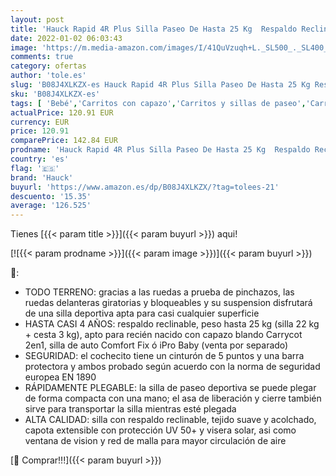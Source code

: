 ```yaml
---
layout: post
title: 'Hauck Rapid 4R Plus Silla Paseo De Hasta 25 Kg  Respaldo Reclinable Desde El Nacimiento  Capota Xl Con Upf 50+  Manillar Regulable Con Portavasos  Plegado Con Una Mano  Cesta De La Compra Grande- Rosa'
date: 2022-01-02 06:03:43
image: 'https://m.media-amazon.com/images/I/41QuVzuqh+L._SL500_._SL400_.jpg'
comments: true
category: ofertas
author: 'tole.es'
slug: 'B08J4XLKZX-es Hauck Rapid 4R Plus Silla Paseo De Hasta 25 Kg Respaldo...'
sku: 'B08J4XLKZX-es'
tags: [ 'Bebé','Carritos con capazo','Carritos y sillas de paseo','Carritos, sillas de paseo y accesorios','hauck', ]
actualPrice: 120.91 EUR
currency: EUR
price: 120.91
comparePrice: 142.84 EUR
prodname: 'Hauck Rapid 4R Plus Silla Paseo De Hasta 25 Kg  Respaldo Reclinable Desde El Nacimiento  Capota Xl Con Upf 50+  Manillar Regulable Con Portavasos  Plegado Con Una Mano  Cesta De La Compra Grande- Rosa'
country: 'es'
flag: '🇪🇸'
brand: 'Hauck'
buyurl: 'https://www.amazon.es/dp/B08J4XLKZX/?tag=tolees-21'
descuento: '15.35'
average: '126.525'
---
```


Tienes [{{< param title >}}]({{< param buyurl >}}) aqui!

[![{{< param prodname >}}]({{< param image >}})]({{< param buyurl >}})

🔎:

- TODO TERRENO: gracias a las ruedas a prueba de pinchazos, las ruedas delanteras giratorias y bloqueables y su suspension disfrutará de una silla deportiva apta para casi cualquier superficie
- HASTA CASI 4 AÑOS: respaldo reclinable, peso hasta 25 kg (silla 22 kg + cesta 3 kg), apto para recién nacido con capazo blando Carrycot 2en1, silla de auto Comfort Fix ó iPro Baby (venta por separado)
- SEGURIDAD: el cochecito tiene un cinturón de 5 puntos y una barra protectora y ambos probado según acuerdo con la norma de seguridad europea EN 1890
- RÁPIDAMENTE PLEGABLE: la silla de paseo deportiva se puede plegar de forma compacta con una mano; el asa de liberación y cierre también sirve para transportar la silla mientras esté plegada
- ALTA CALIDAD: silla con respaldo reclinable, tejido suave y acolchado, capota extensible con protección UV 50+ y visera solar, asi como ventana de vision y red de malla para mayor circulación de aire

[🛒 Comprar!!!]({{< param buyurl >}})
